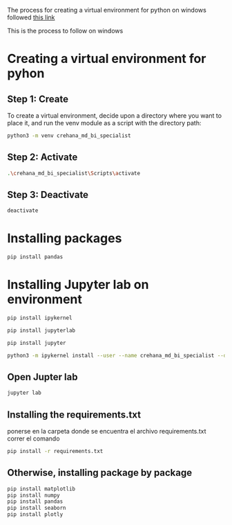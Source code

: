 The process for creating a virtual environment for python on windows followed [this link](https://medium.com/co-learning-lounge/create-virtual-environment-python-windows-2021-d947c3a3ca78)

This is the process to follow on windows

# Creating a virtual environment for pyhon

## Step 1: Create
To create a virtual environment, decide upon a directory where you want to place it, and run the venv module as a script with the directory path:

```bash
python3 -m venv crehana_md_bi_specialist
```

## Step 2: Activate

```bash
.\crehana_md_bi_specialist\Scripts\activate
```


## Step 3: Deactivate
```bash
deactivate
```
# Installing packages

```bash
pip install pandas
```

# Installing Jupyter lab on environment

```bash
pip install ipykernel
```

```bash
pip install jupyterlab
```

```bash
pip install jupyter
```

```bash
python3 -m ipykernel install --user --name crehana_md_bi_specialist --display-name crehana_md_bi_specialist
```

## Open Jupter lab
```bash
jupyter lab
```


## Installing the requirements.txt
ponerse en la carpeta donde se encuentra el archivo requirements.txt
correr el comando 
```bash
pip install -r requirements.txt
```

## Otherwise, installing package by package
```bash
pip install matplotlib
pip install numpy
pip install pandas
pip install seaborn
pip install plotly

```